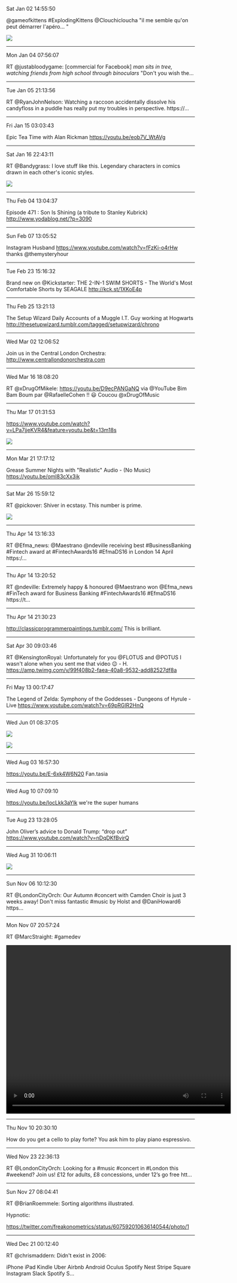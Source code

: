 Sat Jan 02 14:55:50

@gameofkittens #ExplodingKittens @Clouchicloucha  "il me semble qu'on peut démarrer l'apéro... " 

![](media/683300676286443521-CXuSTVRW8AA3lJ-.jpg)

----

Mon Jan 04 07:56:07

RT @justabloodygame: [commercial for Facebook]
*man sits in tree, watching friends from high school through binoculars*
"Don't you wish the…

----

Tue Jan 05 21:13:56

RT @RyanJohnNelson: Watching a raccoon accidentally dissolve his candyfloss in a puddle has really put my troubles in perspective. https://…

----

Fri Jan 15 03:03:43

Epic Tea Time with Alan Rickman https://youtu.be/eob7V_WtAVg

----

Sat Jan 16 22:43:11

RT @Bandygrass: I love stuff like this. Legendary characters in comics drawn in each other's iconic styles. 

![](media/688491715993309185-CY0F1l_UsAE0OMP.jpg)

----

Thu Feb 04 13:04:37

Episode 471 : Son Is Shining (a tribute to Stanley Kubrick)
http://www.yodablog.net/?p=3090

----

Sun Feb 07 13:05:52

Instagram Husband https://www.youtube.com/watch?v=fFzKi-o4rHw thanks @themysteryhour

----

Tue Feb 23 15:16:32

Brand new on @Kickstarter: THE 2-IN-1 SWIM SHORTS - The World's Most Comfortable Shorts by SEAGALE http://kck.st/1XKoE4p

----

Thu Feb 25 13:21:13

The Setup Wizard
Daily Accounts of a Muggle I.T. Guy working at Hogwarts http://thesetupwizard.tumblr.com/tagged/setupwizard/chrono

----

Wed Mar 02 12:06:52

Join us in the Central London Orchestra: http://www.centrallondonorchestra.com

----

Wed Mar 16 18:08:20

RT @xDrugOfMikele: https://youtu.be/D9ecPANGaNQ via @YouTube Bim Bam Boum par @RafaelleCohen !! 😃 Coucou @xDrugOfMusic

----

Thu Mar 17 01:31:53

https://www.youtube.com/watch?v=LPa7jjeKVR4&feature=youtu.be&t=13m18s 

![](media/710277445002379264-Cdtpkn9WAAA2wS-.jpg)

----

Mon Mar 21 17:17:12

Grease Summer Nights with "Realistic" Audio - (No Music)
https://youtu.be/oml83cXx3ik

----

Sat Mar 26 15:59:12

RT @pickover: Shiver in ecstasy. This number is prime. 

![](media/713757199894454272-BlXv_yOCQAA-pW_.jpg)

----

Thu Apr 14 13:16:33

RT @Efma_news: @Maestrano @ndeville receiving best #BusinessBanking #Fintech award at #FintechAwards16 #EfmaDS16 in London 14 April https:/…

----

Thu Apr 14 13:20:52

RT @ndeville: Extremely happy &amp; honoured @Maestrano won @Efma_news #FinTech award for Business Banking
#FintechAwards16 #EfmaDS16 https://t…

----

Thu Apr 14 21:30:23

http://classicprogrammerpaintings.tumblr.com/ This is brilliant.

----

Sat Apr 30 09:03:46

RT @KensingtonRoyal: Unfortunately for you @FLOTUS and @POTUS I wasn't alone when you sent me that video 😉 - H.
https://amp.twimg.com/v/99f408b2-faea-40a8-9532-add82527df8a

----

Fri May 13 00:17:47

The Legend of Zelda: Symphony of the Goddesses - Dungeons of Hyrule - Live
https://www.youtube.com/watch?v=69pRGlR2HnQ

----

Wed Jun 01 08:37:05



![](media/737925924327460865-Cj2jt6wXIAIIZ7Z.jpg)

![](media/737925924327460865-Cj2jt6yWEAAysqk.jpg)

----

Wed Aug 03 16:57:30

https://youtu.be/E-6xk4W6N20 Fan.tasia

----

Wed Aug 10 07:09:10

https://youtu.be/IocLkk3aYlk we're the super humans

----

Tue Aug 23 13:28:05

John Oliver’s advice to Donald Trump: “drop out” https://www.youtube.com/watch?v=nDqDKfBvirQ

----

Wed Aug 31 10:06:11



![](media/770925643592851457-CrLgxmUWAAAKi92.jpg)

----

Sun Nov 06 10:12:30

RT @LondonCityOrch: Our Autumn #concert with Camden Choir is just 3 weeks away! Don't miss fantastic #music by Holst and @DaniHoward6 https…

----

Mon Nov 07 20:57:24

RT @MarcStraight: #gamedev 

<video controls width="600" height="450">
<source src="media/795731902745481216-CwobWdzWgAADu40.mp4">Your browser does not support the video tag: <a href="media/795731902745481216-CwobWdzWgAADu40.mp4">media/795731902745481216-CwobWdzWgAADu40.mp4</a>
</video>


----

Thu Nov 10 20:30:10

How do you get a cello to play forte? You ask him to play piano espressivo.

----

Wed Nov 23 22:36:13

RT @LondonCityOrch: Looking for a #music #concert in #London this #weekend? Join us! £12 for adults, £8 concessions, under 12’s go free htt…

----

Sun Nov 27 08:04:41

RT @BrianRoemmele: Sorting algorithms illustrated.

Hypnotic:

https://twitter.com/freakonometrics/status/607592010636140544/photo/1

----

Wed Dec 21 00:12:40

RT @chrismaddern: Didn't exist in 2006:

iPhone
iPad
Kindle
Uber
Airbnb
Android
Oculus
Spotify
Nest
Stripe
Square
Instagram
Slack
Spotify
S…